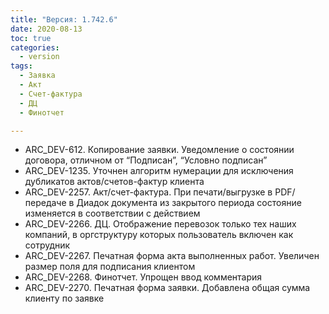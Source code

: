 ```yaml
---
title: "Версия: 1.742.6"
date: 2020-08-13
toc: true
categories:
  - version
tags:
  - Заявка
  - Акт
  - Счет-фактура
  - ДЦ
  - Финотчет

---
```


-   ARC_DEV-612. Копирование заявки. Уведомление о состоянии договора, отличном от “Подписан”, “Условно подписан”
-   ARC_DEV-1235. Уточнен алгоритм нумерации для исключения дубликатов актов/счетов-фактур клиента
-   ARC_DEV-2257. Акт/счет-фактура. При печати/выгрузке в PDF/передаче в Диадок документа из закрытого периода состояние изменяется в соответствии с действием
-   ARC_DEV-2266. ДЦ. Отображение перевозок только тех наших компаний, в оргструктуру которых пользователь включен как сотрудник
-   ARC_DEV-2267. Печатная форма акта выполненных работ. Увеличен размер поля для подписания клиентом
-   ARC_DEV-2268. Финотчет. Упрощен ввод комментария
-   ARC_DEV-2270. Печатная форма заявки. Добавлена общая сумма клиенту по заявке
